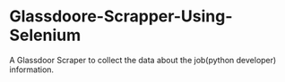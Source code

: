 # Glassdoore-Scrapper-Using-Selenium
A Glassdoor Scraper to collect the data about the job(python developer) information.
